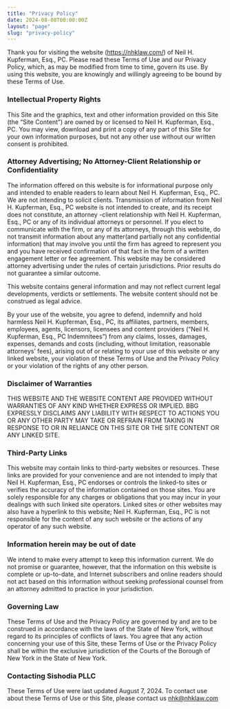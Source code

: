 ```yaml
---
title: "Privacy Policy"
date: 2024-08-08T00:00:00Z
layout: "page"
slug: "privacy-policy"
---
```


Thank you for visiting the website (https://nhklaw.com/) of Neil H. Kupferman, Esq., PC. Please read these Terms of Use and our Privacy Policy, which, as may be modified from time to time, govern its use. By using this website, you are knowingly and willingly agreeing to be bound by these Terms of Use.

### Intellectual Property Rights

This Site and the graphics, text and other information provided on this Site (the “Site Content”) are owned by or licensed to Neil H. Kupferman, Esq., PC. You may view, download and print a copy of any part of this Site for your own information purposes, but not any other use without our written consent is prohibited.

### Attorney Advertising; No Attorney-Client Relationship or Confidentiality
The information offered on this website is for informational purpose only and intended to enable readers to learn about Neil H. Kupferman, Esq., PC. We are not intending to solicit clients. Transmission of information from Neil H. Kupferman, Esq., PC website is not intended to create, and its receipt does not constitute, an attorney -client relationship with Neil H. Kupferman, Esq., PC or any of its individual attorneys or personnel. If you elect to communicate with the firm, or any of its attorneys, through this website, do not transmit information about any matter(and partially not any confidential information) that may involve you until the firm has agreed to represent you and you have received confirmation of that fact in the form of a written engagement letter or fee agreement. This website may be considered attorney advertising under the rules of certain jurisdictions. Prior results do not guarantee a similar outcome.

This website contains general information and may not reflect current legal developments, verdicts or settlements. The website content should not be construed as legal advice.

By your use of the website, you agree to defend, indemnify and hold harmless Neil H. Kupferman, Esq., PC, its affiliates, partners, members, employees, agents, licensors, licensees and content providers (“Neil H. Kupferman, Esq., PC Indemnitees”) from any claims, losses, damages, expenses, demands and costs (including, without limitation, reasonable attorneys’ fees), arising out of or relating to your use of this website or any linked website, your violation of these Terms of Use and the Privacy Policy or your violation of the rights of any other person.

### Disclaimer of Warranties
THIS WEBSITE AND THE WEBSITE CONTENT ARE PROVIDED WITHOUT WARRANTIES OF ANY KIND WHETHER EXPRESS OR IMPLIED. BBG EXPRESSLY DISCLAIMS ANY LIABILITY WITH RESPECT TO ACTIONS YOU OR ANY OTHER PARTY MAY TAKE OR REFRAIN FROM TAKING IN RESPONSE TO OR IN RELIANCE ON THIS SITE OR THE SITE CONTENT OR ANY LINKED SITE.

### Third-Party Links
This website may contain links to third-party websites or resources. These links are provided for your convenience and are not intended to imply that Neil H. Kupferman, Esq., PC endorses or controls the linked-to sites or verifies the accuracy of the information contained on those sites. You are solely responsible for any charges or obligations that you may incur in your dealings with such linked site operators. Linked sites or other websites may also have a hyperlink to this website; Neil H. Kupferman, Esq., PC is not responsible for the content of any such website or the actions of any operator of any such website.

### Information herein may be out of date
We intend to make every attempt to keep this information current. We do not promise or guarantee, however, that the information on this website is complete or up-to-date, and Internet subscribers and online readers should not act based on this information without seeking professional counsel from an attorney admitted to practice in your jurisdiction.

### Governing Law
These Terms of Use and the Privacy Policy are governed by and are to be construed in accordance with the laws of the State of New York, without regard to its principles of conflicts of laws. You agree that any action concerning your use of this Site, these Terms of Use or the Privacy Policy shall be within the exclusive jurisdiction of the Courts of the Borough of New York in the State of New York.

### Contacting Sishodia PLLC
These Terms of Use were last updated August 7, 2024. To contact use about these Terms of Use or this Site, please contact us nhk@nhklaw.com
